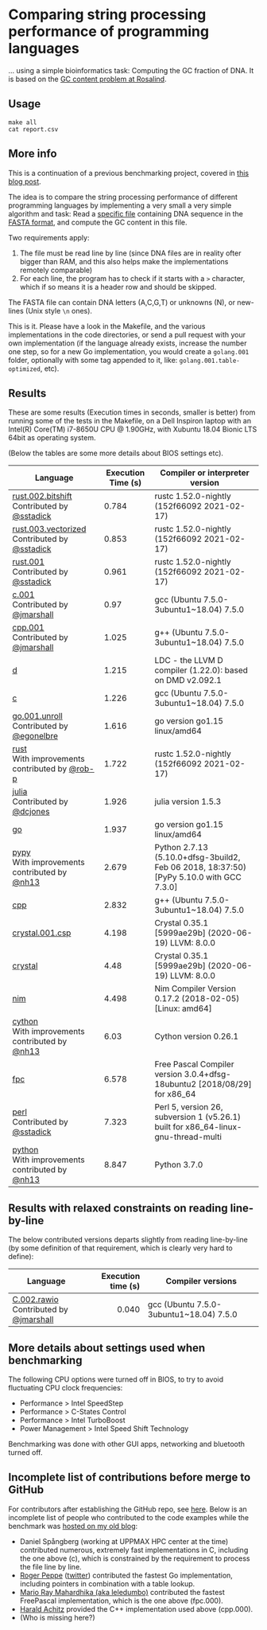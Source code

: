 # Comparing string processing performance of programming languages

... using a simple bioinformatics task: Computing the GC fraction of DNA. It is based on the [GC content problem at Rosalind](http://rosalind.info/problems/gc/).

## Usage

```
make all
cat report.csv
```

## More info

This is a continuation of a previous benchmarking project, covered in [this blog post](http://saml.rilspace.com/moar-languagez-gc-content-in-python-d-fpc-c-and-c).

The idea is to compare the string processing performance of different programming languages
by implementing a very small a very simple algorithm and task: Read a [specific file](http://ftp.ensembl.org/pub/release-67/fasta/homo_sapiens/dna/Homo_sapiens.GRCh37.67.dna_rm.chromosome.Y.fa.gz)
containing DNA sequence in the [FASTA format](https://en.wikipedia.org/wiki/FASTA_format),
and compute the GC content in this file.

Two requirements apply:

1. The file must be read line by line (since DNA files are in reality ofter
   bigger than RAM, and this also helps make the implementations remotely
   comparable)
2. For each line, the program has to check if it starts with a `>` character,
   which if so means it is a header row and should be skipped.

The FASTA file can contain DNA letters (A,C,G,T) or unknowns (N), or new-lines
(Unix style `\n` ones).

This is it. Please have a look in the Makefile, and the various implementations
in the code directories, or send a pull request with your own implementation
(if the language already exists, increase the number one step, so for a new Go
implementation, you would create a `golang.001` folder, optionally with some
tag appended to it, like: `golang.001.table-optimized`, etc).

## Results <a name="current-results">

These are some results (Execution times in seconds, smaller is better) from
running some of the tests in the Makefile, on a Dell Inspiron laptop with an
Intel(R) Core(TM) i7-8650U CPU @ 1.90GHz, with Xubuntu 18.04 Bionic LTS 64bit
as operating system.

(Below the tables are some more details about BIOS settings etc).

| Language                                                                                                          | Execution Time (s) | Compiler or interpreter version                                                         |
|-------------------------------------------------------------------------------------------------------------------|--------------------|-----------------------------------------------------------------------------------------|
| [rust.002.bitshift](rust.002.bitshift/src/main.rs)<br>Contributed by [@sstadick](https://github.com/sstadick)     | 0.784              | rustc 1.52.0-nightly (152f66092 2021-02-17)                                             |
| [rust.003.vectorized](rust.003.vectorized/src/main.rs)<br>Contributed by [@sstadick](https://github.com/sstadick) | 0.853              | rustc 1.52.0-nightly (152f66092 2021-02-17)                                             |
| [rust.001](rust.001/src/main.rs)<br>Contributed by [@sstadick](https://github.com/sstadick)                       | 0.961              | rustc 1.52.0-nightly (152f66092 2021-02-17)                                             |
| [c.001](c.001/gc.c)<br>Contributed by [@jmarshall](https://github.com/jmarshall)                                  | 0.97               | gcc (Ubuntu 7.5.0-3ubuntu1~18.04) 7.5.0                                                 |
| [cpp.001](cpp.001/gc.cpp)<br>Contributed by [@jmarshall](https://github.com/jmarshall)                            | 1.025              | g++ (Ubuntu 7.5.0-3ubuntu1~18.04) 7.5.0                                                 |
| [d](d/gc.d)                                                                                                       | 1.215              | LDC - the LLVM D compiler (1.22.0): based on DMD v2.092.1                               |
| [c](c/gc.c)                                                                                                       | 1.226              | gcc (Ubuntu 7.5.0-3ubuntu1~18.04) 7.5.0                                                 |
| [go.001.unroll](go.001.unroll/gc.go)<br>Contributed by [@egonelbre](https://github.com/egonelbre)                 | 1.616              | go version go1.15 linux/amd64                                                           |
| [rust](rust/src/main.rs)<br>With improvements contributed by [@rob-p](https://github.com/rob-p)                   | 1.722              | rustc 1.52.0-nightly (152f66092 2021-02-17)                                             |
| [julia](julia/gc.jl)<br>Contributed by [@dcjones](https://github.com/dcjones)                                     | 1.926              | julia version 1.5.3                                                                     |
| [go](go/gc.go)                                                                                                    | 1.937              | go version go1.15 linux/amd64                                                           |
| [pypy](pypy/gc.py)<br>With improvements contributed by [@nh13](https://github.com/nh13)                           | 2.679              | Python 2.7.13 (5.10.0+dfsg-3build2, Feb 06 2018, 18:37:50) [PyPy 5.10.0 with GCC 7.3.0] |
| [cpp](cpp/gc.cpp)                                                                                                 | 2.832              | g++ (Ubuntu 7.5.0-3ubuntu1~18.04) 7.5.0                                                 |
| [crystal.001.csp](crystal.001.csp/gc.cr)                                                                          | 4.198              | Crystal 0.35.1 [5999ae29b] (2020-06-19)  LLVM: 8.0.0                                    |
| [crystal](crystal/gc.cr)                                                                                          | 4.48               | Crystal 0.35.1 [5999ae29b] (2020-06-19)  LLVM: 8.0.0                                    |
| [nim](nim/gc.nim)                                                                                                 | 4.498              | Nim Compiler Version 0.17.2 (2018-02-05) [Linux: amd64]                                 |
| [cython](cython/gc.pyx)<br>With improvements contributed by [@nh13](https://github.com/nh13)                      | 6.03               | Cython version 0.26.1                                                                   |
| [fpc](fpc/gc.pas)                                                                                                 | 6.578              | Free Pascal Compiler version 3.0.4+dfsg-18ubuntu2 [2018/08/29] for x86_64               |
| [perl](perl/gc.pl)<br>Contributed by [@sstadick](https://github.com/sstadick)                                     | 7.323              | Perl 5, version 26, subversion 1 (v5.26.1) built for x86_64-linux-gnu-thread-multi      |
| [python](python/gc.py)<br>With improvements contributed by [@nh13](https://github.com/nh13)                       | 8.847              | Python 3.7.0                                                                            |

## Results with relaxed constraints on reading line-by-line

The below contributed versions departs slightly from reading line-by-line (by
some definition of that requirement, which is clearly very hard to define):

| Language                                                                                       | Execution time (s) | Compiler versions                       |
|------------------------------------------------------------------------------------------------|-------------------:|-----------------------------------------|
| [C.002.rawio](c.002.rawio/gc.c)<br>Contributed by [@jmarshall](https://github.com/jmarshall)   |              0.040 | gcc (Ubuntu 7.5.0-3ubuntu1~18.04) 7.5.0 |

## More details about settings used when benchmarking

The following CPU options were turned off in BIOS, to try to avoid fluctuating
CPU clock frequencies:

- Performance > Intel SpeedStep
- Performance > C-States Control
- Performance > Intel TurboBoost
- Power Management > Intel Speed Shift Technology

Benchmarking was done with other GUI apps, networking and bluetooth turned off.

## Incomplete list of contributions before merge to GitHub

For contributors after establishing the GitHub repo, see [here](https://github.com/samuell/gccontent-benchmark/graphs/contributors).
Below is an incomplete list of people who contributed to the code examples
while the benchmark was [hosted on my old blog](https://github.com/samuell/gccontent-benchmark/graphs/contributors):

- Daniel Spångberg (working at UPPMAX HPC center at the time) contributed
  numerous, extremely fast implementations in C, including the one above (c),
  which is constrained by the requirement to process the file line by line.
- [Roger Peppe](https://github.com/rogpeppe)
  ([twitter](https://twitter.com/rogpeppe)) contributed the fastest Go
  implementation, including pointers in combination with a table lookup.
- [Mario Ray Mahardhika (aka leledumbo)](https://github.com/leledumbo)
  contributed the fastest FreePascal implementation, which is the one above
  (fpc.000).
- [Harald Achitz](https://www.linkedin.com/in/harald-achitz-860657139/)
  provided the C++ implementation used above (cpp.000).
- (Who is missing here?)
